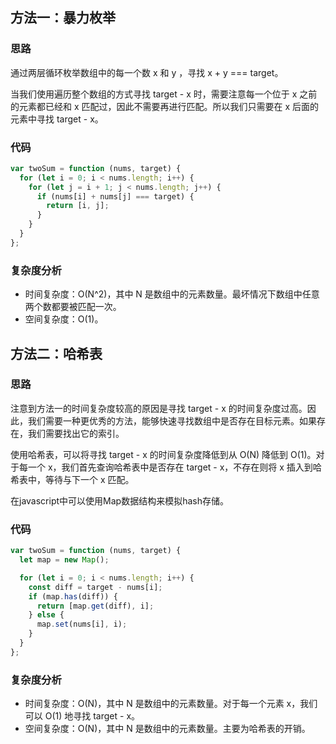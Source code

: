 ## 方法一：暴力枚举
### 思路
通过两层循环枚举数组中的每一个数 x 和 y ，寻找 x + y === target。

当我们使用遍历整个数组的方式寻找 target - x 时，需要注意每一个位于 x 之前的元素都已经和 x 匹配过，因此不需要再进行匹配。所以我们只需要在 x 后面的元素中寻找 target - x。

### 代码
```js
var twoSum = function (nums, target) {
  for (let i = 0; i < nums.length; i++) {
    for (let j = i + 1; j < nums.length; j++) {
      if (nums[i] + nums[j] === target) {
        return [i, j];
      }
    }
  }
};
```

### 复杂度分析

* 时间复杂度：O(N^2)，其中 N 是数组中的元素数量。最坏情况下数组中任意两个数都要被匹配一次。
* 空间复杂度：O(1)。



## 方法二：哈希表
### 思路
注意到方法一的时间复杂度较高的原因是寻找 target - x 的时间复杂度过高。因此，我们需要一种更优秀的方法，能够快速寻找数组中是否存在目标元素。如果存在，我们需要找出它的索引。

使用哈希表，可以将寻找 target - x 的时间复杂度降低到从 O(N) 降低到 O(1)。对于每一个 x，我们首先查询哈希表中是否存在 target - x，不存在则将 x 插入到哈希表中，等待与下一个 x 匹配。

在javascript中可以使用Map数据结构来模拟hash存储。

### 代码
```js
var twoSum = function (nums, target) {
  let map = new Map();

  for (let i = 0; i < nums.length; i++) {
    const diff = target - nums[i];
    if (map.has(diff)) {
      return [map.get(diff), i];
    } else {
      map.set(nums[i], i);
    }
  }
};
```

### 复杂度分析
* 时间复杂度：O(N)，其中 N 是数组中的元素数量。对于每一个元素 x，我们可以 O(1) 地寻找 target - x。
* 空间复杂度：O(N)，其中 N 是数组中的元素数量。主要为哈希表的开销。